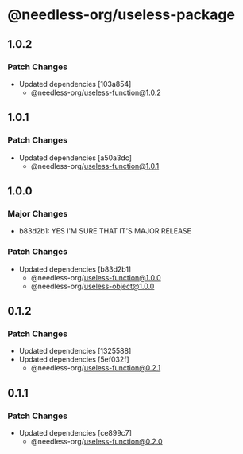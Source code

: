 # @needless-org/useless-package

## 1.0.2

### Patch Changes

- Updated dependencies [103a854]
  - @needless-org/useless-function@1.0.2

## 1.0.1

### Patch Changes

- Updated dependencies [a50a3dc]
  - @needless-org/useless-function@1.0.1

## 1.0.0

### Major Changes

- b83d2b1: YES I'M SURE THAT IT'S MAJOR RELEASE

### Patch Changes

- Updated dependencies [b83d2b1]
  - @needless-org/useless-function@1.0.0
  - @needless-org/useless-object@1.0.0

## 0.1.2

### Patch Changes

- Updated dependencies [1325588]
- Updated dependencies [5ef032f]
  - @needless-org/useless-function@0.2.1

## 0.1.1

### Patch Changes

- Updated dependencies [ce899c7]
  - @needless-org/useless-function@0.2.0
